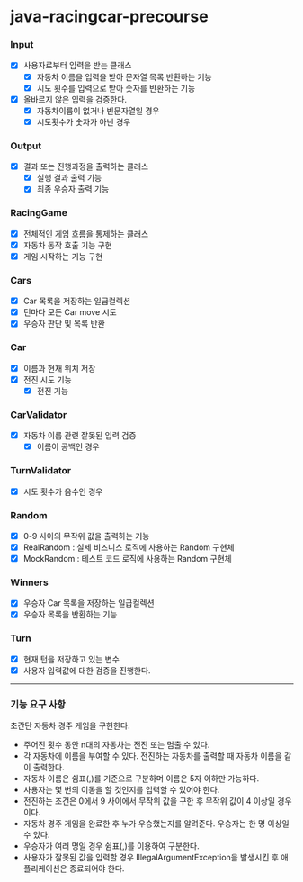 # java-racingcar-precourse

### Input
- [x] 사용자로부터 입력을 받는 클래스
  - [x] 자동차 이름을 입력을 받아 문자열 목록 반환하는 기능
  - [x] 시도 횟수를 입력으로 받아 숫자를 반환하는 기능
- [x] 올바르지 않은 입력을 검증한다.
  - [x] 자동차이름이 없거나 빈문자열일 경우
  - [x] 시도횟수가 숫자가 아닌 경우

### Output
- [x] 결과 또는 진행과정을 출력하는 클래스
  - [x] 실행 결과 출력 기능
  - [x] 최종 우승자 출력 기능

### RacingGame
- [x] 전체적인 게임 흐름을 통제하는 클래스
- [x] 자동차 동작 호출 기능 구현
- [x] 게임 시작하는 기능 구현

### Cars
- [x] Car 목록을 저장하는 일급컬렉션
- [x] 턴마다 모든 Car move 시도
- [x] 우승자 판단 및 목록 반환

### Car
- [x] 이름과 현재 위치 저장
- [x] 전진 시도 기능
  - [x] 전진 기능

### CarValidator
- [x] 자동차 이름 관련 잘못된 입력 검증
  - [x] 이름이 공백인 경우

### TurnValidator
- [x] 시도 횟수가 음수인 경우

### Random
- [x] 0-9 사이의 무작위 값을 출력하는 기능
- [x] RealRandom : 실제 비즈니스 로직에 사용하는 Random 구현체
- [x] MockRandom : 테스트 코드 로직에 사용하는 Random 구현체

### Winners
- [x] 우승자 Car 목록을 저장하는 일급컬렉션
- [x] 우승자 목록을 반환하는 기능

### Turn
- [x] 현재 턴을 저장하고 있는 변수
- [x] 사용자 입력값에 대한 검증을 진행한다.

--- 

### 기능 요구 사항
초간단 자동차 경주 게임을 구현한다.

* 주어진 횟수 동안 n대의 자동차는 전진 또는 멈출 수 있다.
* 각 자동차에 이름을 부여할 수 있다. 전진하는 자동차를 출력할 때 자동차 이름을 같이 출력한다.
* 자동차 이름은 쉼표(,)를 기준으로 구분하며 이름은 5자 이하만 가능하다.
* 사용자는 몇 번의 이동을 할 것인지를 입력할 수 있어야 한다.
* 전진하는 조건은 0에서 9 사이에서 무작위 값을 구한 후 무작위 값이 4 이상일 경우이다.
* 자동차 경주 게임을 완료한 후 누가 우승했는지를 알려준다. 우승자는 한 명 이상일 수 있다.
* 우승자가 여러 명일 경우 쉼표(,)를 이용하여 구분한다.
* 사용자가 잘못된 값을 입력할 경우 IllegalArgumentException을 발생시킨 후 애플리케이션은 종료되어야 한다.